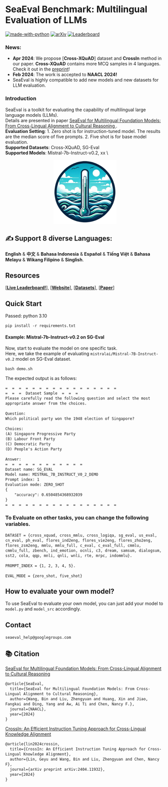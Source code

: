 # SeaEval Benchmark: Multilingual Evaluation of LLMs 

[![made-with-python](https://img.shields.io/badge/Made%20with-Python-red.svg)](#python)
[![arXiv](https://img.shields.io/badge/arXiv-2309.04766-b31b1b.svg)](https://arxiv.org/abs/2309.04766)
[![Leaderboard](https://img.shields.io/badge/Leaderboard-Models-1bb3b3.svg)]([https://arxiv.org/abs/2309.04766](https://huggingface.co/spaces/SeaEval/SeaEval_Leaderboard))

### News: 

- **Apr 2024**: We propose [**Cross-XQuAD**] dataset and **CrossIn** method in our paper. **Cross-XQuAD** contains more MCQ samples in 4 languages. Check it out in the [preprint](https://arxiv.org/abs/2404.11932)!
- **Feb 2024**: The work is accepted to **NAACL 2024!**
- SeaEval is highly compatible to add new models and new datasets for LLM evaluation.


### Introduction

SeaEval is a toolkit for evaluating the capability of multilingual large language models (LLMs). \
Details are presented in paper [SeaEval for Multilingual Foundation Models: From Cross-Lingual Alignment to Cultural Reasoning
](https://arxiv.org/abs/2309.04766). \
**Evaluation Setting**: 1. Zero shot is for instruction-tuned model. The results are the median score of five prompts. 2. Five shot is for base model evaluation. \
**Supported Datasets**: Cross-XQuAD, SG-Eval \
**Supported Models**: Mistral-7b-Instruct-v0.2, xx \

<p align="center">
  <img src="img/seaeval.png" width="200" title="hover text">
</p>



## ✍️ Support 8 diverse Languages:

**English** & **中文** & **Bahasa Indonesia** & **Español** & **Tiếng Việt** & **Bahasa Melayu** & **Wikang Filipino** & **Singlish**.

## Resources
  
[\[**Live Leaderboard!**\]](https://huggingface.co/spaces/SeaEval/SeaEval_Leaderboard),
[\[**Website**\]](https://seaeval.github.io/),
[\[**Datasets**\]](https://huggingface.co/datasets/SeaEval/SeaEval_datasets),
[\[**Paper**\]](https://arxiv.org/abs/2309.04766)

## Quick Start

Passed: python 3.10
```
pip install -r requirements.txt
```

#### Example: Mistral-7b-Instruct-v0.2 on SG-Eval

Now, start to evaluate the model on one specific task. \
Here, we take the example of evaluating `mistralai/Mistral-7B-Instruct-v0.2` model on SG-Eval dataset.


```
bash demo.sh
```

The expected output is as follows:
```
=  =  =  =  =  =  =  =  =  =  =  =  =  =  =  =  =
=  =  =  Dataset Sample  =  =  =
Please carefully read the following question and select the most appropriate answer from the choices.

Question:
Which political party won the 1948 election of Singapore?

Choices:
(A) Singapore Progressive Party
(B) Labour Front Party
(C) Democratic Party
(D) People's Action Party

Answer:
=  =  =  =  =  =  =  =  =  =  =  =
Dataset name: SG_EVAL
Model name: MISTRAL_7B_INSTRUCT_V0_2_DEMO
Prompt index: 1
Evaluation mode: ZERO_SHOT
{
    "accuracy": 0.6504854368932039
}
=  =  =  =  =  =  =  =  =  =  =  =  =  =  =  =  =
```

### To Evaluate on other tasks, you can change the following variables.

```
DATASET = {cross_xquad, cross_mmlu, cross_logiqa, sg_eval, us_eval, cn_eval, ph_eval, flores_ind2eng, flores_vie2eng, flores_zho2eng, flores_zsm2eng, mmlu, mmlu_full, c_eval, c_eval_full, cmmlu, cmmlu_full, zbench, ind_emotion, ocnli, c3, dream, samsum, dialogsum, sst2, cola, qqp, mnli, qnli, wnli, rte, mrpc, indommlu}.

PROMPT_INDEX = {1, 2, 3, 4, 5}.

EVAL_MODE = {zero_shot, five_shot}
```

## How to evaluate your own model?

To use SeaEval to evaluate your own model, you can just add your model to `model.py` and `model_src` accordingly.


## Contact

```seaeval_help@googlegroups.com```

## 📚 Citation

[SeaEval for Multilingual Foundation Models: From Cross-Lingual Alignment to Cultural Reasoning](https://arxiv.org/abs/2309.04766)
```
@article{SeaEval,
  title={SeaEval for Multilingual Foundation Models: From Cross-Lingual Alignment to Cultural Reasoning},
  author={Wang, Bin and Liu, Zhengyuan and Huang, Xin and Jiao, Fangkai and Ding, Yang and Aw, Ai Ti and Chen, Nancy F.},
  journal={NAACL},
  year={2024}
}
```

[CrossIn: An Efficient Instruction Tuning Approach for Cross-Lingual Knowledge Alignment](https://arxiv.org/abs/2404.11932)
```
@article{lin2024crossin,
  title={CrossIn: An Efficient Instruction Tuning Approach for Cross-Lingual Knowledge Alignment},
  author={Lin, Geyu and Wang, Bin and Liu, Zhengyuan and Chen, Nancy F},
  journal={arXiv preprint arXiv:2404.11932},
  year={2024}
}
```

